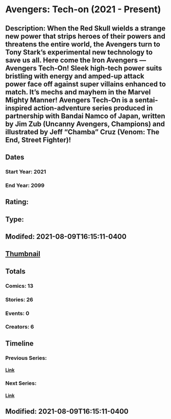 # Avengers: Tech-on (2021 - Present)
## Description: When the Red Skull wields a strange new power that strips heroes of their powers and threatens the entire world, the Avengers turn to Tony Stark’s experimental new technology to save us all. Here come the Iron Avengers — Avengers Tech-On! Sleek high-tech power suits bristling with energy and amped-up attack power face off against super villains enhanced to match. It’s mechs and mayhem in the Marvel Mighty Manner! Avengers Tech-On is a sentai-inspired action-adventure series produced in partnership with Bandai Namco of Japan, written by Jim Zub (Uncanny Avengers, Champions) and illustrated by Jeff “Chamba” Cruz (Venom: The End, Street Fighter)!
## Dates
### Start Year: 2021
### End Year: 2099
## Rating: 
## Type: 
## Modifed: 2021-08-09T16:15:11-0400
## [Thumbnail](http://i.annihil.us/u/prod/marvel/i/mg/2/90/61118cc2217c2.jpg)
## Totals
### Comics: 13
### Stories: 26
### Events: 0
### Creators: 6
## Timeline
### Previous Series: 
#### [Link]()
### Next Series: 
#### [Link]()
## Modified: 2021-08-09T16:15:11-0400